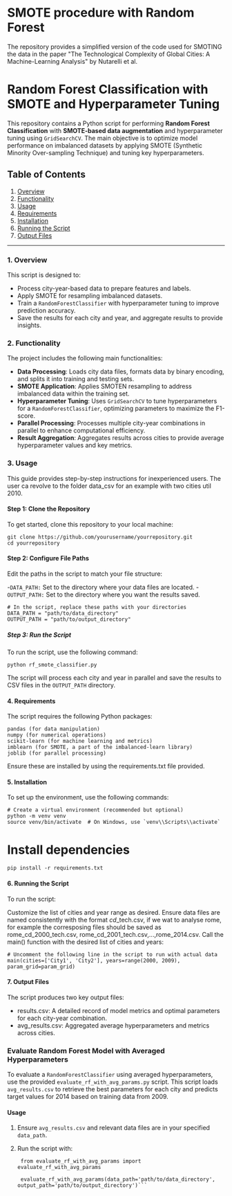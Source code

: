 # SMOTE procedure with Random Forest
The repository provides a simplified version of the code used for SMOTING the data in the paper "The Technological Complexity of Global Cities: A Machine-Learning Analysis" by Nutarelli et al.

# Random Forest Classification with SMOTE and Hyperparameter Tuning

This repository contains a Python script for performing **Random Forest Classification** with **SMOTE-based data augmentation** and hyperparameter tuning using `GridSearchCV`. The main objective is to optimize model performance on imbalanced datasets by applying SMOTE (Synthetic Minority Over-sampling Technique) and tuning key hyperparameters.

## Table of Contents
1. [Overview](#overview)
2. [Functionality](#functionality)
3. [Usage](#usage)
4. [Requirements](#requirements)
5. [Installation](#installation)
6. [Running the Script](#running-the-script)
7. [Output Files](#output-files)

---

### 1. Overview

This script is designed to:
- Process city-year-based data to prepare features and labels.
- Apply SMOTE for resampling imbalanced datasets.
- Train a `RandomForestClassifier` with hyperparameter tuning to improve prediction accuracy.
- Save the results for each city and year, and aggregate results to provide insights.

### 2. Functionality

The project includes the following main functionalities:

- **Data Processing**: Loads city data files, formats data by binary encoding, and splits it into training and testing sets.
- **SMOTE Application**: Applies SMOTEN resampling to address imbalanced data within the training set.
- **Hyperparameter Tuning**: Uses `GridSearchCV` to tune hyperparameters for a `RandomForestClassifier`, optimizing parameters to maximize the F1-score.
- **Parallel Processing**: Processes multiple city-year combinations in parallel to enhance computational efficiency.
- **Result Aggregation**: Aggregates results across cities to provide average hyperparameter values and key metrics.

### 3. Usage

This guide provides step-by-step instructions for inexperienced users. The user ca revolve to the folder data_csv for an example with two cities util 2010.

#### Step 1: Clone the Repository

To get started, clone this repository to your local machine:

```
git clone https://github.com/yourusername/yourrepository.git
cd yourrepository
```

#### Step 2: Configure File Paths

Edit the paths in the script to match your file structure:

-`DATA_PATH:` Set to the directory where your data files are located.
-`OUTPUT_PATH:` Set to the directory where you want the results saved.

```
# In the script, replace these paths with your directories
DATA_PATH = "path/to/data_directory"
OUTPUT_PATH = "path/to/output_directory"
```

##### Step 3: Run the Script

To run the script, use the following command:
```
python rf_smote_classifier.py
```
The script will process each city and year in parallel and save the results to CSV files in the `OUTPUT_PATH` directory.

#### 4. Requirements
The script requires the following Python packages:

```
pandas (for data manipulation)
numpy (for numerical operations)
scikit-learn (for machine learning and metrics)
imblearn (for SMOTE, a part of the imbalanced-learn library)
joblib (for parallel processing)
```
Ensure these are installed by using the requirements.txt file provided.

#### 5. Installation
To set up the environment, use the following commands:

```
# Create a virtual environment (recommended but optional)
python -m venv venv
source venv/bin/activate  # On Windows, use `venv\\Scripts\\activate`
```

# Install dependencies

```
pip install -r requirements.txt
```

#### 6. Running the Script
To run the script:

Customize the list of cities and year range as desired.
Ensure data files are named consistently with the format <city>_cd_<year>_tech.csv, if we wat to analyse rome, for example the corresposing files should be saved as rome_cd_2000_tech.csv, rome_cd_2001_tech.csv,...,rome_2014.csv.
Call the main() function with the desired list of cities and years:
```
# Uncomment the following line in the script to run with actual data
main(cities=['City1', 'City2'], years=range(2000, 2009), param_grid=param_grid)
```

#### 7. Output Files
The script produces two key output files:

- results.csv: A detailed record of model metrics and optimal parameters for each city-year combination.
- avg_results.csv: Aggregated average hyperparameters and metrics across cities.

### Evaluate Random Forest Model with Averaged Hyperparameters

To evaluate a `RandomForestClassifier` using averaged hyperparameters, use the provided `evaluate_rf_with_avg_params.py` script. This script loads `avg_results.csv` to retrieve the best parameters for each city and predicts target values for 2014 based on training data from 2009.

#### Usage

1. Ensure `avg_results.csv` and relevant data files are in your specified `data_path`.
2. Run the script with:
   
   ```
    from evaluate_rf_with_avg_params import evaluate_rf_with_avg_params
   
    evaluate_rf_with_avg_params(data_path='path/to/data_directory', output_path='path/to/output_directory')```










